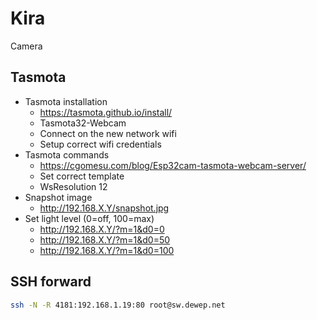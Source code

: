 # Kira

Camera

## Tasmota

- Tasmota installation
  - https://tasmota.github.io/install/
  - Tasmota32-Webcam
  - Connect on the new network wifi
  - Setup correct wifi credentials
- Tasmota commands
  - https://cgomesu.com/blog/Esp32cam-tasmota-webcam-server/
  - Set correct template
  - WsResolution 12
- Snapshot image
  - http://192.168.X.Y/snapshot.jpg
- Set light level (0=off, 100=max)
  - http://192.168.X.Y/?m=1&d0=0
  - http://192.168.X.Y/?m=1&d0=50
  - http://192.168.X.Y/?m=1&d0=100

## SSH forward

```bash
ssh -N -R 4181:192.168.1.19:80 root@sw.dewep.net
```
